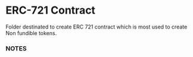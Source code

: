 # ERC-721 Contract
Folder destinated to create ERC 721 contract which is most used to create Non fundible tokens.

### NOTES
